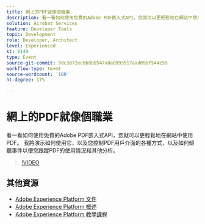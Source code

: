```yaml
---
title: 網上的PDF就像個職業
description: 看一看如何使用免費的Adobe PDF嵌入式API，您就可以更輕鬆地在網站中使用PDF。 我將演示如何使用它，以及您控制PDF用戶介面的各種方式，以及如何傾聽事件以便您跟蹤PDF的使用情況和其他分析。
solution: Acrobat Services
feature: Developer Tools
topic: Development
role: Developer, Architect
level: Experienced
kt: 9149
type: Event
source-git-commit: 9dc3872ec0b8bb547a8a8993517aad09bf544c59
workflow-type: tm+mt
source-wordcount: '160'
ht-degree: 17%

---
```


# 網上的PDF就像個職業

看一看如何使用免費的Adobe PDF嵌入式API，您就可以更輕鬆地在網站中使用PDF。 我將演示如何使用它，以及您控制PDF用戶介面的各種方式，以及如何傾聽事件以便您跟蹤PDF的使用情況和其他分析。


>[!VIDEO](https://video.tv.adobe.com/v/337602/?quality=12&learn=on&hidetitle=true)

## 其他資源

- [Adobe Experience Platform 文件](https://experienceleague.adobe.com/docs/experience-platform.html)
- [Adobe Experience Platform 概述](https://experienceleague.adobe.com/docs/experience-platform/landing/home.html?lang=zh-Hant)
- [Adobe Experience Platform 教學課程](https://experienceleague.adobe.com/docs/platform-learn/tutorials/overview.html?lang=zh-Hant)
